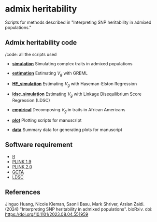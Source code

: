 # admix heritability
Scripts for methods described in "Interpreting SNP heritability in admixed populations."

## Admix heritability code

/code: all the scripts used

- [**simulation**](https://github.com/zaidilab/admix_heritability/tree/master/code/simulation) Simulating complex traits in admixed populations

- [**estimation**](https://github.com/zaidilab/admix_heritability/tree/master/code/estimation) Estimating ${V}_g$ with GREML

- [**HE_simulation**](https://github.com/zaidilab/admix_heritability/tree/master/code/HE_simulation) Estimating ${V}_g$ with Haseman-Elston Regression

- [**ldsc_simulation**](https://github.com/zaidilab/admix_heritability/tree/master/code/ldsc_simulation) Estimating ${V}_g$ with Linkage Disequilibrium Score Regression (LDSC)

- [**empirical**](https://github.com/zaidilab/admix_heritability/tree/master/code/empirical) Decomposing ${V}_g$ in traits in African Americans

- [**plot**](https://github.com/zaidilab/admix_heritability/tree/master/code/plot) Plotting scripts for manuscript

- [**data**](https://github.com/zaidilab/admix_heritability/tree/master/code/data) Summary data for generating plots for manuscript
  
## Software requirement
- [R](https://www.r-project.org/)
- [PLINK 1.9](https://www.cog-genomics.org/plink/)
- [PLINK 2.0](https://www.cog-genomics.org/plink/2.0/)
- [GCTA](https://github.com/jianyangqt/gcta)
- [LDSC](https://github.com/immunogenomics/cov-ldsc)

## References
Jinguo Huang, Nicole Kleman, Saonli Basu, Mark Shriver, Arslan Zaidi. (2024) "Interpreting SNP heritability in admixed populations". bioRxiv. doi: https://doi.org/10.1101/2023.08.04.551959

